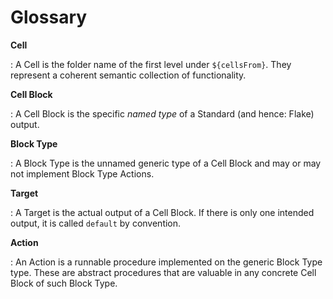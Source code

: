 # Glossary

**Cell**

: A Cell is the folder name of the first level under `${cellsFrom}`. They represent a coherent semantic collection of functionality.

**Cell Block**

: A Cell Block is the specific _named type_ of a Standard (and hence: Flake) output.

**Block Type**

: A Block Type is the unnamed generic type of a Cell Block and may or may not implement Block Type Actions.

**Target**

: A Target is the actual output of a Cell Block. If there is only one intended output, it is called `default` by convention.

**Action**

: An Action is a runnable procedure implemented on the generic Block Type type. These are abstract procedures that are valuable in any concrete Cell Block of such Block Type.
